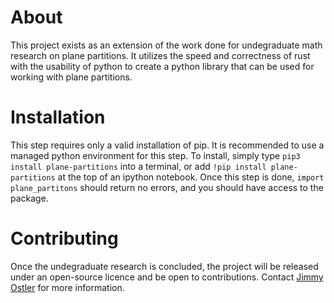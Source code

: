 # About
This project exists as an extension of the work done for undegraduate math research on plane partitions. It utilizes the speed and correctness of rust with the usability of python to create a python library that can be used for working with plane partitions.

# Installation
This step requires only a valid installation of pip. It is recommended to use a managed python environment for this step.
To install, simply type `pip3 install plane-partitions` into a terminal, or add `!pip install plane-partitions` at the top of an ipython notebook.
Once this step is done, `import plane_partitons` should return no errors, and you should have access to the package.

# Contributing
Once the undegraduate research is concluded, the project will be released under an open-source licence and be open to contributions. Contact [Jimmy Ostler](https://github.com/LordGoatius/) for more information.

